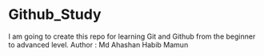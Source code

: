 # Github_Study
I am going to create this repo for learning Git and Github from the beginner to advanced level. 
Author : Md Ahashan Habib Mamun 

